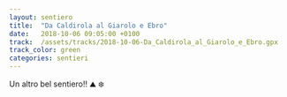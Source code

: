 ```yaml
---
layout: sentiero
title:  "Da Caldirola al Giarolo e Ebro"
date:   2018-10-06 09:05:00 +0100
track:  /assets/tracks/2018-10-06-Da_Caldirola_al_Giarolo_e_Ebro.gpx
track_color: green
categories: sentieri
---
```


Un altro bel sentiero!! :mountain: :snowflake: